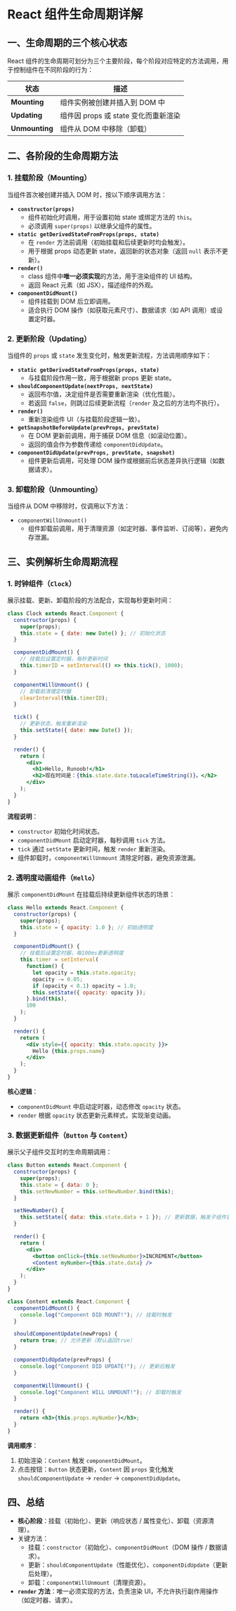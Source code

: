 # React 组件生命周期详解

## 一、生命周期的三个核心状态

React 组件的生命周期可划分为三个主要阶段，每个阶段对应特定的方法调用，用于控制组件在不同阶段的行为：

| 状态           | 描述                                 |
| -------------- | ------------------------------------ |
| **Mounting**   | 组件实例被创建并插入到 DOM 中        |
| **Updating**   | 组件因 props 或 state 变化而重新渲染 |
| **Unmounting** | 组件从 DOM 中移除（卸载）            |

## 二、各阶段的生命周期方法

### 1. 挂载阶段（Mounting）

当组件首次被创建并插入 DOM 时，按以下顺序调用方法：

- **`constructor(props)`**
  - 组件初始化时调用，用于设置初始 state 或绑定方法的 `this`。
  - 必须调用 `super(props)` 以继承父组件的属性。
- **`static getDerivedStateFromProps(props, state)`**
  - 在 `render` 方法前调用（初始挂载和后续更新时均会触发）。
  - 用于根据 props 动态更新 state，返回新的状态对象（返回 `null` 表示不更新）。
- **`render()`**
  - class 组件中**唯一必须实现**的方法，用于渲染组件的 UI 结构。
  - 返回 React 元素（如 JSX），描述组件的外观。
- **`componentDidMount()`**
  - 组件挂载到 DOM 后立即调用。
  - 适合执行 DOM 操作（如获取元素尺寸）、数据请求（如 API 调用）或设置定时器。

### 2. 更新阶段（Updating）

当组件的 `props` 或 `state` 发生变化时，触发更新流程，方法调用顺序如下：

- **`static getDerivedStateFromProps(props, state)`**
  - 与挂载阶段作用一致，用于根据新 props 更新 state。
- **`shouldComponentUpdate(nextProps, nextState)`**
  - 返回布尔值，决定组件是否需要重新渲染（优化性能）。
  - 若返回 `false`，则跳过后续更新流程（`render` 及之后的方法均不执行）。
- **`render()`**
  - 重新渲染组件 UI（与挂载阶段逻辑一致）。
- **`getSnapshotBeforeUpdate(prevProps, prevState)`**
  - 在 DOM 更新前调用，用于捕获 DOM 信息（如滚动位置）。
  - 返回的值会作为参数传递给 `componentDidUpdate`。
- **`componentDidUpdate(prevProps, prevState, snapshot)`**
  - 组件更新后调用，可处理 DOM 操作或根据前后状态差异执行逻辑（如数据请求）。

### 3. 卸载阶段（Unmounting）

当组件从 DOM 中移除时，仅调用以下方法：

- `componentWillUnmount()`
  - 组件卸载前调用，用于清理资源（如定时器、事件监听、订阅等），避免内存泄漏。

## 三、实例解析生命周期流程

### 1. 时钟组件（`Clock`）

展示挂载、更新、卸载阶段的方法配合，实现每秒更新时间：

```jsx
class Clock extends React.Component {
  constructor(props) {
    super(props);
    this.state = { date: new Date() }; // 初始化状态
  }

  componentDidMount() {
    // 挂载后设置定时器，每秒更新时间
    this.timerID = setInterval(() => this.tick(), 1000);
  }

  componentWillUnmount() {
    // 卸载前清理定时器
    clearInterval(this.timerID);
  }

  tick() {
    // 更新状态，触发重新渲染
    this.setState({ date: new Date() });
  }

  render() {
    return (
      <div>
        <h1>Hello, Runoob!</h1>
        <h2>现在时间是：{this.state.date.toLocaleTimeString()}。</h2>
      </div>
    );
  }
}
```

**流程说明**：

- `constructor` 初始化时间状态。
- `componentDidMount` 启动定时器，每秒调用 `tick` 方法。
- `tick` 通过 `setState` 更新时间，触发 `render` 重新渲染。
- 组件卸载时，`componentWillUnmount` 清除定时器，避免资源泄漏。

### 2. 透明度动画组件（`Hello`）

展示 `componentDidMount` 在挂载后持续更新组件状态的场景：

```jsx
class Hello extends React.Component {
  constructor(props) {
    super(props);
    this.state = { opacity: 1.0 }; // 初始透明度
  }

  componentDidMount() {
    // 挂载后设置定时器，每100ms更新透明度
    this.timer = setInterval(
      function() {
        let opacity = this.state.opacity;
        opacity -= 0.05;
        if (opacity < 0.1) opacity = 1.0;
        this.setState({ opacity: opacity });
      }.bind(this),
      100
    );
  }

  render() {
    return (
      <div style={{ opacity: this.state.opacity }}>
        Hello {this.props.name}
      </div>
    );
  }
}
```

**核心逻辑**：

- `componentDidMount` 中启动定时器，动态修改 `opacity` 状态。
- `render` 根据 `opacity` 状态更新元素样式，实现渐变动画。

### 3. 数据更新组件（`Button` 与 `Content`）

展示父子组件交互时的生命周期调用：

```jsx
class Button extends React.Component {
  constructor(props) {
    super(props);
    this.state = { data: 0 };
    this.setNewNumber = this.setNewNumber.bind(this);
  }

  setNewNumber() {
    this.setState({ data: this.state.data + 1 }); // 更新数据，触发子组件更新
  }

  render() {
    return (
      <div>
        <button onClick={this.setNewNumber}>INCREMENT</button>
        <Content myNumber={this.state.data} />
      </div>
    );
  }
}

class Content extends React.Component {
  componentDidMount() {
    console.log("Component DID MOUNT!"); // 挂载时触发
  }

  shouldComponentUpdate(newProps) {
    return true; // 允许更新（默认返回true）
  }

  componentDidUpdate(prevProps) {
    console.log("Component DID UPDATE!"); // 更新后触发
  }

  componentWillUnmount() {
    console.log("Component WILL UNMOUNT!"); // 卸载时触发
  }

  render() {
    return <h3>{this.props.myNumber}</h3>;
  }
}
```

**调用顺序**：

1. 初始渲染：`Content` 触发 `componentDidMount`。
2. 点击按钮：`Button` 状态更新，`Content` 因 `props` 变化触发 `shouldComponentUpdate` → `render` → `componentDidUpdate`。

## 四、总结

- **核心阶段**：挂载（初始化）、更新（响应状态 / 属性变化）、卸载（资源清理）。
- 关键方法：
  - 挂载：`constructor`（初始化）、`componentDidMount`（DOM 操作 / 数据请求）。
  - 更新：`shouldComponentUpdate`（性能优化）、`componentDidUpdate`（更新后处理）。
  - 卸载：`componentWillUnmount`（清理资源）。
- **`render` 方法**：唯一必须实现的方法，负责渲染 UI，不允许执行副作用操作（如定时器、请求）。
